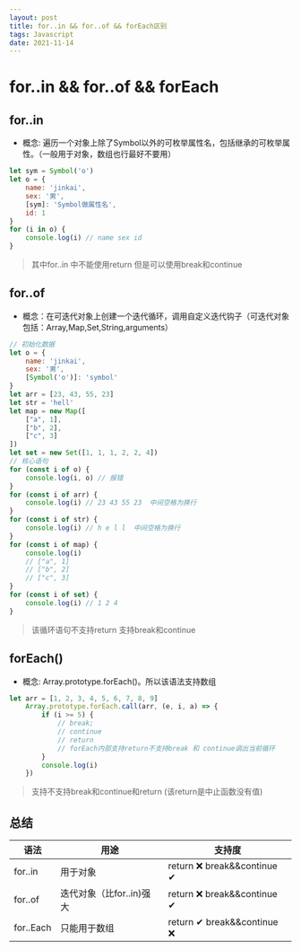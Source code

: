 ```yaml
---
layout: post
title: for..in && for..of && forEach区别
tags: Javascript
date: 2021-11-14
---
```

# for..in && for..of && forEach

## for..in

+ 概念: 遍历一个对象上除了Symbol以外的可枚举属性名，包括继承的可枚举属性。（一般用于对象，数组也行最好不要用）

```js
let sym = Symbol('o')
let o = {
	name: 'jinkai',
	sex: '男',
	[sym]: 'Symbol做属性名',
	id: 1
}
for (i in o) {
    console.log(i) // name sex id
}
```

> 其中for..in 中不能使用return 但是可以使用break和continue

## for..of

+ 概念：在可迭代对象上创建一个迭代循环，调用自定义迭代钩子（可迭代对象包括：Array,Map,Set,String,arguments）

```js
// 初始化数据
let o = {
    name: 'jinkai',
    sex: '男',
    [Symbol('o')]: 'symbol'
}
let arr = [23, 43, 55, 23]
let str = 'hell'
let map = new Map([
    ["a", 1],
    ["b", 2],
    ["c", 3]
])
let set = new Set([1, 1, 1, 2, 2, 4])
// 核心语句
for (const i of o) {
	console.log(i, o) // 报错
}
for (const i of arr) {
    console.log(i) // 23 43 55 23  中间空格为换行
}
for (const i of str) {
	console.log(i) // h e l l  中间空格为换行
}
for (const i of map) {
    console.log(i)
    // ["a", 1]
    // ["b", 2]
    // ["c", 3]
}
for (const i of set) {
    console.log(i) // 1 2 4
}
```

> 该循环语句不支持return 支持break和continue

## forEach()

+ 概念: Array.prototype.forEach()。所以该语法支持数组

```js
let arr = [1, 2, 3, 4, 5, 6, 7, 8, 9]
    Array.prototype.forEach.call(arr, (e, i, a) => {
        if (i >= 5) {
        	// break;
        	// continue
        	// return
        	// forEach内部支持return不支持break 和 continue调出当前循环
        }
        console.log(i)
    })
```

> 支持不支持break和continue和return (该return是中止函数没有值)

## 总结

| 语法      | 用途                     | 支持度                     |
| --------- | ------------------------ | -------------------------- |
| for..in   | 用于对象                 | return ❌ break&&continue ✔ |
| for..of   | 迭代对象（比for..in)强大 | return ❌ break&&continue ✔ |
| for..Each | 只能用于数组             | return ✔ break&&continue ❌ |

